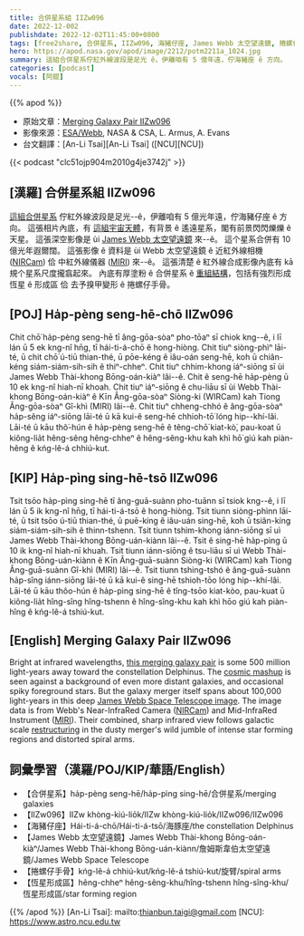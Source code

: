 ```yaml
---
title: 合併星系組 IIZw096
date: 2022-12-002
publishdate: 2022-12-02T11:45:00+0800
tags: [free2share, 合併星系, IIZw096, 海豬仔座, James Webb 太空望遠鏡, 捲螺仔手骨, 恆星形成區]
hero: https://apod.nasa.gov/apod/image/2212/potm2211a_1024.jpg
summary: 這組合併星系佇紅外線波段是足光 ê，伊離咱有 5 億年遠，佇海豬座 ê 方向。
categories: [podcast]
vocals: [阿錕]
---
```


{{% apod %}}

- 原始文章：[Merging Galaxy Pair IIZw096](https://apod.nasa.gov/apod/ap221202.html)
- 影像來源：[ESA/Webb](https://esawebb.org/), NASA & CSA, L. Armus, A. Evans
- 台文翻譯：[An-Li Tsai][An-Li Tsai] ([NCU][NCU])

{{< podcast "clc51ojp904m2010g4je3742j" >}}

## [漢羅] 合併星系組 IIZw096
[這組合併星系][this merging galaxy pair] 佇紅外線波段是足光--ê，伊離咱有 5 億光年遠，佇海豬仔座 ê 方向。
這張相片內底，有 [這組宇宙天體][cosmic mashup]，有背景 ê 遙遠星系，閣有前景閃閃爍爍 ê 天星。
這張深空影像是 ùi [James Webb 太空望遠鏡][James Webb Space Telescope image] 來--ê。
這个星系合併有 10 億光年遐爾闊。
這張影像 ê 資料是 ùi Webb 太空望遠鏡 ê 近紅外線相機 ([NIRCam][NIRCam]) 佮 中紅外線儀器 ([MIRI][MIRI]) 來--ê。
這張清楚 ê 紅外線合成影像內底有 kā 規个星系尺度攏翕起來。
內底有厚塗粉 ê 合併星系 ê [重組結構][restructuring]，包括有強烈形成恆星 ê 形成區 佮 去予搝甲變形 ê 捲螺仔手骨。

## [POJ] Ha̍p-pèng seng-hē-chō IIZw096
Chit chō͘ ha̍p-pèng seng-hē tī âng-gōa-sòaⁿ pho-tōaⁿ sī chiok kng--ê, i lī lán ū 5 ek kng-nî hn̄g, tī hái-ti-á-chō ê hong-hiòng.
Chit tiuⁿ siòng-phìⁿ lāi-té, ū chit chō͘ ú-tiū thian-thé, ū pōe-kéng ê iâu-oán seng-hē, koh ū chiân-kéng siám-siám-sih-sih ê thiⁿ-chheⁿ.
Chit tiuⁿ chhim-khong iáⁿ-siōng sī ùi James Webb Thài-khong Bōng-oán-kiàⁿ lâi--ê.
Chit ê seng-hē ha̍p-pèng ū 10 ek kng-nî hiah-nī khoah.
Chit tiuⁿ iáⁿ-siōng ê chu-liāu sī ùi Webb Thài-khong Bōng-oán-kiàⁿ ê Kīn Âng-gōa-sòaⁿ Siòng-ki (WIRCam) kah Tiong Âng-gōa-sòaⁿ Gî-khì (MIRI) lâi--ê.
Chit tiuⁿ chheng-chhó ê âng-gōa-sòaⁿ ha̍p-sêng iáⁿ-siōng lāi-té ū kā kui-ê seng-hē chhioh-tō͘ lóng hip--khí-lâi.
Lāi-té ū kāu thô͘-hún ê ha̍p-pèng seng-hē ê têng-chō͘ kiat-kò͘, pau-koat ū kiông-lia̍t hêng-sêng hêng-chheⁿ ê hêng-sêng-khu kah khì hō͘ giú kah piàn-hêng ê kńg-lê-á chhiú-kut.


## [KIP] Ha̍p-pìng sing-hē-tsō IIZw096
Tsit tsōo ha̍p-pìng sing-hē tī âng-guā-suànn pho-tuānn sī tsiok kng--ê, i lī lán ū 5 ik kng-nî hn̄g, tī hái-ti-á-tsō ê hong-hiòng.
Tsit tiunn siòng-phìnn lāi-té, ū tsit tsōo ú-tiū thian-thé, ū puē-kíng ê iâu-uán sing-hē, koh ū tsiân-kíng siám-siám-sih-sih ê thinn-tshenn.
Tsit tiunn tshim-khong iánn-siōng sī uì James Webb Thài-khong Bōng-uán-kiànn lâi--ê.
Tsit ê sing-hē ha̍p-pìng ū 10 ik kng-nî hiah-nī khuah.
Tsit tiunn iánn-siōng ê tsu-liāu sī uì Webb Thài-khong Bōng-uán-kiànn ê Kīn Âng-guā-suànn Siòng-ki (WIRCam) kah Tiong Âng-guā-suànn Gî-khì (MIRI) lâi--ê.
Tsit tiunn tshing-tshó ê âng-guā-suànn ha̍p-sîng iánn-siōng lāi-té ū kā kui-ê sing-hē tshioh-tōo lóng hip--khí-lâi.
Lāi-té ū kāu thôo-hún ê ha̍p-pìng sing-hē ê tîng-tsōo kiat-kòo, pau-kuat ū kiông-lia̍t hîng-sîng hîng-tshenn ê hîng-sîng-khu kah khì hōo giú kah piàn-hîng ê kńg-lê-á tshiú-kut.

## [English] Merging Galaxy Pair IIZw096
Bright at infrared wavelengths, [this merging galaxy pair][this merging galaxy pair] is some 500 million light-years away toward the constellation Delphinus.
The [cosmic mashup][cosmic mashup] is seen against a background of even more distant galaxies, and occasional spiky foreground stars.
But the galaxy merger itself spans about 100,000 light-years in this deep [James Webb Space Telescope image][James Webb Space Telescope image].
The image data is from Webb's Near-InfraRed Camera ([NIRCam][NIRCam]) and Mid-InfraRed Instrument ([MIRI][MIRI]).
Their combined, sharp infrared view follows galactic scale [restructuring][restructuring] in the dusty merger's wild jumble of intense star forming regions and distorted spiral arms.


## 詞彙學習（漢羅/POJ/KIP/華語/English）
- 【合併星系】ha̍p-pèng seng-hē/ha̍p-pìng sing-hē/合併星系/merging galaxies
- 【IIZw096】IIZw khòng-kiú-lio̍k/IIZw khòng-kiú-lio̍k/IIZw096/IIZw096
- 【海豬仔座】Hái-ti-á-chō/Hái-ti-á-tsō/海豚座/the constellation Delphinus
- 【James Webb 太空望遠鏡】James Webb Thài-khong Bōng-oán-kiàⁿ/James Webb Thài-khong Bōng-uán-kiànn/詹姆斯韋伯太空望遠鏡/James Webb Space Telescope
- 【捲螺仔手骨】kńg-lê-á chhiú-kut/kńg-lê-á tshiú-kut/旋臂/spiral arms
- 【恆星形成區】hêng-chheⁿ hêng-sêng-khu/hîng-tshenn hîng-sîng-khu/恆星形成區/star forming region


{{% /apod %}}
[An-Li Tsai]: mailto:thianbun.taigi@gmail.com
[NCU]: https://www.astro.ncu.edu.tw

[copyright]: https://apod.nasa.gov/apod/fap/lib/about_apod.html#srapply
[License]: https://creativecommons.org/licenses/by/2.0/

[this merging galaxy pair]:https://arxiv.org/abs/2208.10647
[cosmic mashup]:https://esawebb.org/images/comparisons/potm2211a/
[James Webb Space Telescope image]:https://esawebb.org/images/potm2211a/
[NIRCam]:https://webbtelescope.org/contents/media/images/01FA0SZSEW1TZ51BHG0EGW2EZP
[MIRI]:https://webb.nasa.gov/content/observatory/instruments/miri.html
[restructuring]:https://apod.nasa.gov/apod/ap201203.html
